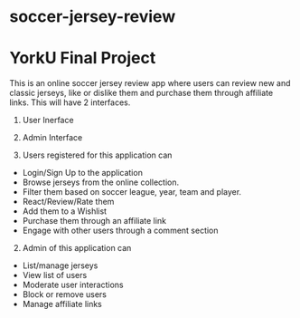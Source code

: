 # soccer-jersey-review
# YorkU Final Project

This is an online soccer jersey review app where users can review new and classic jerseys, like or dislike them and purchase them through affiliate links. This will have 2 interfaces.

1.	User Inerface
2.	Admin Interface

1. Users registered for this application can
*	Login/Sign Up to the application
*	Browse jerseys from the online collection.
*	Filter them based on soccer league, year, team and player.
*	React/Review/Rate them
*	Add them to a Wishlist
*	Purchase them through an affiliate link
*	Engage with other users through a comment section

2. Admin of this application can
*	List/manage jerseys
*	View list of users
*	Moderate user interactions
*	Block or remove users
*	Manage affiliate links 

